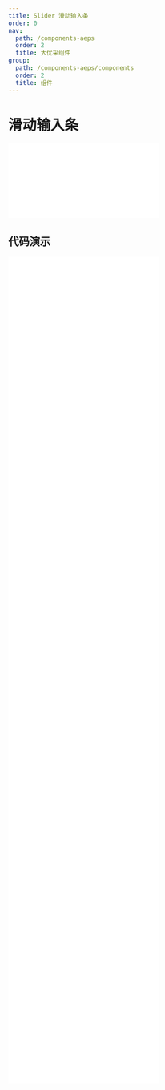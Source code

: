 ```yaml
---
title: Slider 滑动输入条
order: 0
nav:
  path: /components-aeps
  order: 2
  title: 大优采组件
group:
  path: /components-aeps/components
  order: 2
  title: 组件
---
```


# 滑动输入条

<div>
<embed src="@docs-common/slider/index.md"></embed>
</div>
        
## 代码演示

<Row gutter=8>

  <Col span=12>
    
  <div class="code-box"><embed src="@abiz-rc-aeps/slider/demo/basic-slider-aeps.md"></embed></div>
          
  <div class="code-box"><embed src="@abiz-rc-aeps/slider/demo/icon-slider-slider-aeps.md"></embed></div>
          
  <div class="code-box"><embed src="@abiz-rc-aeps/slider/demo/event-slider-aeps.md"></embed></div>
          
  <div class="code-box"><embed src="@abiz-rc-aeps/slider/demo/vertical-slider-aeps.md"></embed></div>
          
  <div class="code-box"><embed src="@abiz-rc-aeps/slider/demo/reverse-slider-aeps.md"></embed></div>
          
  </Col>
          
  <Col span=12>
    
  <div class="code-box"><embed src="@abiz-rc-aeps/slider/demo/input-number-slider-aeps.md"></embed></div>
          
  <div class="code-box"><embed src="@abiz-rc-aeps/slider/demo/tip-formatter-slider-aeps.md"></embed></div>
          
  <div class="code-box"><embed src="@abiz-rc-aeps/slider/demo/mark-slider-aeps.md"></embed></div>
          
  <div class="code-box"><embed src="@abiz-rc-aeps/slider/demo/show-tooltip-slider-aeps.md"></embed></div>
          
  <div class="code-box"><embed src="@abiz-rc-aeps/slider/demo/dragableTrack-slider-aeps.md"></embed></div>
          
  </Col>
          
</Row>
        
<div><embed src="@docs-common/slider/index-api.md"></embed><div>
